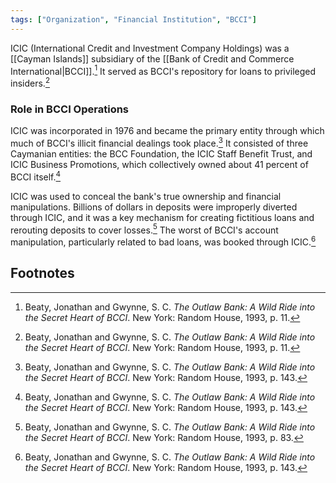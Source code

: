 ```yaml
---
tags: ["Organization", "Financial Institution", "BCCI"]
---
```

ICIC (International Credit and Investment Company Holdings) was a [[Cayman Islands]] subsidiary of the [[Bank of Credit and Commerce International|BCCI]].[^1] It served as BCCI's repository for loans to privileged insiders.[^1]

### Role in BCCI Operations

ICIC was incorporated in 1976 and became the primary entity through which much of BCCI's illicit financial dealings took place.[^2] It consisted of three Caymanian entities: the BCC Foundation, the ICIC Staff Benefit Trust, and ICIC Business Promotions, which collectively owned about 41 percent of BCCI itself.[^2]

ICIC was used to conceal the bank's true ownership and financial manipulations. Billions of dollars in deposits were improperly diverted through ICIC, and it was a key mechanism for creating fictitious loans and rerouting deposits to cover losses.[^3] The worst of BCCI's account manipulation, particularly related to bad loans, was booked through ICIC.[^2]

## Footnotes

[^1]: Beaty, Jonathan and Gwynne, S. C. *The Outlaw Bank: A Wild Ride into the Secret Heart of BCCI*. New York: Random House, 1993, p. 11.
[^2]: Beaty, Jonathan and Gwynne, S. C. *The Outlaw Bank: A Wild Ride into the Secret Heart of BCCI*. New York: Random House, 1993, p. 143.
[^3]: Beaty, Jonathan and Gwynne, S. C. *The Outlaw Bank: A Wild Ride into the Secret Heart of BCCI*. New York: Random House, 1993, p. 83.
